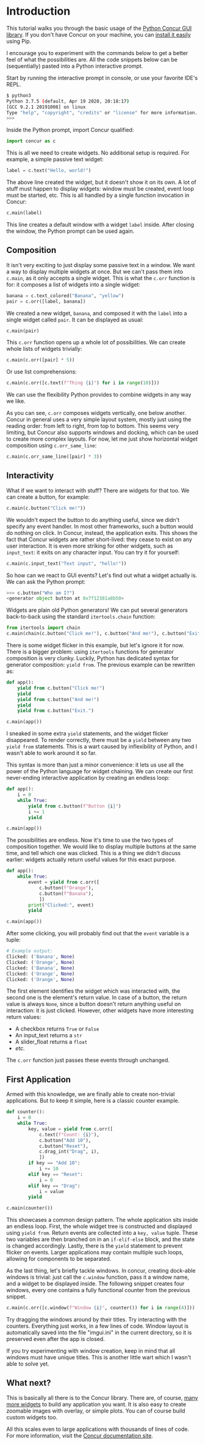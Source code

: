 # Introduction

This tutorial walks you through the basic usage of the [Python Concur GUI library](https://potocpav.github.io/python-concur-docs/homepage.html). If you don't have Concur on your machine, you can [install it easily](https://github.com/potocpav/python-concur#installation) using Pip.

I encourage you to experiment with the commands below to get a better feel of what the possibilities are. All the code snippets below can be (sequentially) pasted into a Python interactive prompt.

Start by running the interactive prompt in console, or use your favorite IDE's REPL.

```bash
$ python3
Python 3.7.5 (default, Apr 19 2020, 20:18:17)
[GCC 9.2.1 20191008] on linux
Type "help", "copyright", "credits" or "license" for more information.
>>>
```

Inside the Python prompt, import Concur qualified:

```python
import concur as c
```

This is all we need to create widgets. No additional setup is required. For example, a simple passive text widget:

```python
label = c.text("Hello, world!")
```

The above line created the widget, but it doesn't show it on its own. A lot of stuff must happen to display widgets: window must be created, event loop must be started, etc. This is all handled by a single function invocation in Concur:

```python
c.main(label)
```

This line creates a default window with a widget `label` inside. After closing the window, the Python prompt can be used again.

## Composition

It isn't very exciting to just display some passive text in a window. We want a way to display multiple widgets at once. But we can't pass them into `c.main`, as it only accepts a single widget. This is what the `c.orr` function is for: it composes a list of widgets into a single widget:

```python
banana = c.text_colored("Banana", "yellow")
pair = c.orr([label, banana])
```

We created a new widget, `banana`, and composed it with the `label` into a single widget called `pair`. It can be displayed as usual:

```python
c.main(pair)
```

This `c.orr` function opens up a whole lot of possibilities. We can create whole lists of widgets trivially:

```python
c.main(c.orr([pair] * 5))
```

Or use list comprehensions:

```python
c.main(c.orr([c.text(f"Thing {i}") for i in range(10)]))
```

We can use the flexibility Python provides to combine widgets in any way we like.

As you can see, `c.orr` composes widgets vertically, one below another. Concur in general uses a very simple layout system, mostly just using the reading order: from left to right, from top to bottom. This seems very limiting, but Concur also supports windows and docking, which can be used to create more complex layouts. For now, let me just show horizontal widget composition using `c.orr_same_line`:

```python
c.main(c.orr_same_line([pair] * 3))
```

## Interactivity

What if we want to interact with stuff? There are widgets for that too. We can create a button, for example:

```python
c.main(c.button("Click me!"))
```

We wouldn't expect the button to do anything useful, since we didn't specify any event handler. In most other frameworks, such a button would do nothing on click. In Concur, instead, the application exits. This shows the fact that Concur widgets are rather short-lived: they cease to exist on any user interaction. It is even more striking for other widgets, such as `input_text`: it exits on any character input. You can try it for yourself:

```python
c.main(c.input_text("Text input", "hello!"))
```

 So how can we react to GUI events? Let's find out what a widget actually is. We can ask the Python prompt:

 ```python
 >>> c.button("Who am I?")
 <generator object button at 0x7f12381a8b50>
 ```

Widgets are plain old Python generators! We can put several generators back-to-back using the standard `itertools.chain` function:

```python
from itertools import chain
c.main(chain(c.button("Click me!"), c.button("And me!"), c.button("Exit.")))
```

There is some widget flicker in this example, but let's ignore it for now. There is a bigger problem: using `itertools` functions for generator composition is very clunky. Luckily, Python has dedicated syntax for generator composition: `yield from`. The previous example can be rewritten as:

```python
def app():
    yield from c.button("Click me!")
    yield
    yield from c.button("And me!")
    yield
    yield from c.button("Exit.")

c.main(app())
```

I sneaked in some extra `yield` statements, and the widget flicker disappeared. To render correctly, there must be a `yield` between any two `yield from` statements. This is a wart caused by inflexibility of Python, and I wasn't able to work around it so far.

This syntax is more than just a minor convenience: it lets us use all the power of the Python language for widget chaining. We can create our first never-ending interactive application by creating an endless loop:

```python
def app():
    i = 0
    while True:
        yield from c.button(f"Button {i}")
        i += 1
        yield

c.main(app())
```

The possibilities are endless. Now it's time to use the two types of composition together. We would like to display multiple buttons at the same time, and tell which one was clicked. This is a thing we didn't discuss earlier: widgets actually return useful values for this exact purpose.


```python
def app():
    while True:
        event = yield from c.orr([
            c.button(f"Orange"),
            c.button(f"Banana"),
            ])
        print("Clicked:", event)
        yield

c.main(app())
```

After some clicking, you will probably find out that the `event` variable is a tuple:

```python
# Example output:
Clicked: ('Banana', None)
Clicked: ('Orange', None)
Clicked: ('Banana', None)
Clicked: ('Orange', None)
Clicked: ('Orange', None)
```

 The first element identifies the widget which was interacted with, the second one is the element's return value. In case of a button, the return value is always `None`, since a button doesn't return anything useful on interaction: it is just clicked. However, other widgets have more interesting return values:

 * A checkbox returns `True` or `False`
 * An input_text returns a `str`
 * A slider_float returns a `float`
 * _etc._

The `c.orr` function just passes these events through unchanged.

## First Application

Armed with this knowledge, we are finally able to create non-trivial applications. But to keep it simple, here is a classic counter example.

```python
def counter():
    i = 0
    while True:
        key, value = yield from c.orr([
            c.text(f"Count: {i}"),
            c.button("Add 10"),
            c.button("Reset"),
            c.drag_int("Drag", i),
            ])
        if key == "Add 10":
            i += 10
        elif key == "Reset":
            i = 0
        elif key == "Drag":
            i = value
        yield

c.main(counter())
```

This showcases a common design pattern. The whole application sits inside an endless loop. First, the whole widget tree is constructed and displayed using `yield from`. Return events are collected into a `key, value` tuple. These two variables are then branched on in an `if-elif-else` block, and the state is changed accordingly. Lastly, there is the `yield` statement to prevent flicker on events. Larger applications may contain multiple such loops, allowing for components to be separated.

As the last thing, let's briefly tackle windows. In concur, creating dock-able windows is trivial: just call the `c.window` function, pass it a window name, and a widget to be displayed inside. The following snippet creates four windows, every one contains a fully functional counter from the previous snippet.

```python
c.main(c.orr([c.window(f"Window {i}", counter()) for i in range(4)]))
```

Try dragging the windows around by their titles. Try interacting with the counters. Everything just works, in a few lines of code. Window layout is automatically saved into the file "imgui.ini" in the current directory, so it is preserved even after the app is closed.

If you try experimenting with window creation, keep in mind that all windows must have unique titles. This is another little wart which I wasn't able to solve yet. 

## What next?

This is basically all there is to the  Concur library. There are, of course, [many more widgets](https://potocpav.github.io/python-concur-docs/master/widgets.html) to build any application you want. It is also easy to create zoomable images with overlay, or simple plots. You can of course build custom widgets too.

All this scales even to large applications with thousands of lines of code. For more information, visit the [Concur documentation site](https://github.com/potocpav/python-concur-docs).
